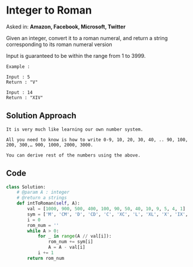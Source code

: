 # Integer to Roman

Asked in: **Amazon, Facebook, Microsoft, Twitter**

Given an integer, convert it to a roman numeral, and return a string corresponding to its roman numeral version

Input is guaranteed to be within the range from 1 to 3999.

```
Example :

Input : 5
Return : "V"

Input : 14
Return : "XIV"
```

## Solution Approach

```
It is very much like learning our own number system.

All you need to know is how to write 0-9, 10, 20, 30, 40, .. 90, 100, 200, 300,… 900, 1000, 2000, 3000.

You can derive rest of the numbers using the above.
```

## Code

```python
class Solution:
    # @param A : integer
    # @return a strings
    def intToRoman(self, A):
        val = [1000, 900, 500, 400, 100, 90, 50, 40, 10, 9, 5, 4, 1]
        sym = ['M', 'CM', 'D', 'CD', 'C', 'XC', 'L', 'XL', 'X', 'IX', 'V', 'IV', 'I']
        i = 0
        rom_num = ''
        while A > 0:
            for _ in range(A // val[i]):
                rom_num += sym[i]
                A = A - val[i]
            i += 1
        return rom_num
```
